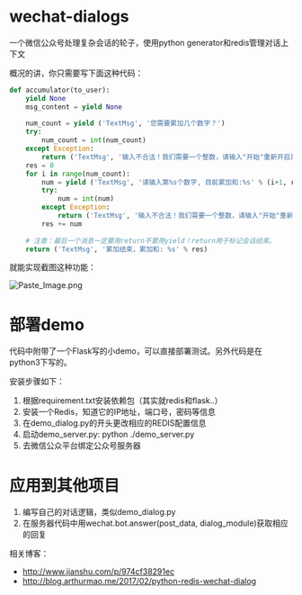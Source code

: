# wechat-dialogs
一个微信公众号处理复杂会话的轮子，使用python generator和redis管理对话上下文

概况的讲，你只需要写下面这种代码：

```python
def accumulator(to_user):
    yield None
    msg_content = yield None
    
    num_count = yield ('TextMsg', '您需要累加几个数字？')
    try:
        num_count = int(num_count)
    except Exception:
        return ('TextMsg', '输入不合法！我们需要一个整数，请输入"开始"重新开启累加器')
    res = 0
    for i in range(num_count):
        num = yield ('TextMsg', '请输入第%s个数字, 目前累加和:%s' % (i+1, res))
        try:
            num = int(num)
        except Exception:
            return ('TextMsg', '输入不合法！我们需要一个整数，请输入"开始"重新开启累加器')
        res += num
        
    # 注意：最后一个消息一定要用return不要用yield！return用于标记会话结束。
    return ('TextMsg', '累加结束，累加和: %s' % res)
```

就能实现截图这种功能：

![Paste_Image.png](http://upload-images.jianshu.io/upload_images/4610828-e4d47cdc45d03c89.png?imageMogr2/auto-orient/strip%7CimageView2/2/w/1240)

# 部署demo

代码中附带了一个Flask写的小demo，可以直接部署测试。另外代码是在python3下写的。

安装步骤如下：
1.  根据requirement.txt安装依赖包（其实就redis和flask..）
2.  安装一个Redis，知道它的IP地址，端口号，密码等信息
3.  在demo_dialog.py的开头更改相应的REDIS配置信息
4.  启动demo_server.py: python ./demo_server.py
5.  去微信公众平台绑定公众号服务器

# 应用到其他项目

1. 编写自己的对话逻辑，类似demo_dialog.py
2. 在服务器代码中用wechat.bot.answer(post_data, dialog_module)获取相应的回复

相关博客：
*  http://www.jianshu.com/p/974cf38291ec
*  http://blog.arthurmao.me/2017/02/python-redis-wechat-dialog